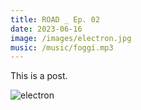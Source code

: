 ```yaml
---
title: ROAD _ Ep. 02
date: 2023-06-16
image: /images/electron.jpg
music: /music/foggi.mp3
---
```


This is a post.

![electron](/images/electr.jpg)

